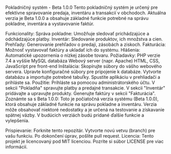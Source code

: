 Pokladničný systém - Beta 1.0.0
Tento pokladničný systém je určený pre efektívne spravovanie predaja, inventáru a transakcií v obchodoch. Aktuálna verzia je Beta 1.0.0 a obsahuje základné funkcie potrebné na správu pokladne, inventára a vystavovanie faktúr.

Funkcionality:
Správa pokladne: Umožňuje sledovať prichádzajúce a odchádzajúce platby.
Inventár: Sledovanie produktov, ich množstva a cien.
Prehľady: Generovanie prehľadov o predaji, zásobách a ziskoch.
Fakturácia: Možnosť vystavovať faktúry a ukladať ich do systému.
Hlášenia: Automatické upozornenia o nízkej zásobe tovaru.
Požiadavky:
PHP verzie 7.4 a vyššie
MySQL databáza
Webový server (napr. Apache)
HTML, CSS, JavaScript pre front-end
Inštalácia:
Skopírujte súbory do vášho webového servera.
Upravte konfiguračné súbory pre pripojenie k databáze.
Vytvorte databázu a importujte potrebné tabuľky.
Spustite aplikáciu v prehliadači a prihláste sa.
Použitie:
Prihláste sa pomocou administrátorského účtu.
V sekcii "Pokladňa" spravujte platby a predajné transakcie.
V sekcii "Inventár" pridávajte a upravujte produkty.
Generujte faktúry v sekcii "Fakturácia".
Zoznámte sa s Beta 1.0.0:
Toto je počiatočná verzia systému (Beta 1.0.0), ktorá obsahuje základné funkcie na správu pokladne a inventáru. Verzia môže obsahovať niektoré nedostatky a je určená na testovanie a získavanie spätnej väzby. V budúcich verziách budú pridané ďalšie funkcie a vylepšenia.

Prispievanie:
Forknite tento repozitár.
Vytvorte novú vetvu (branch) pre vašu funkciu.
Po dokončení úprav, pošlite pull request.
Licencia:
Tento projekt je licencovaný pod MIT licenciou. Pozrite si súbor LICENSE pre viac informácií.


